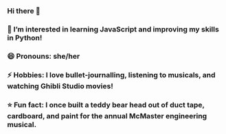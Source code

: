 ### Hi there 👋

### 🌱 I’m interested in learning JavaScript and improving my skills in Python!
### 😄 Pronouns: she/her
### ⚡ Hobbies: I love bullet-journalling, listening to musicals, and watching Ghibli Studio movies!
### ⭐️ Fun fact: I once built a teddy bear head out of duct tape, cardboard, and paint for the annual McMaster engineering musical.

<!--
**tammmyz/tammmyz** is a ✨ _special_ ✨ repository because its `README.md` (this file) appears on your GitHub profile.
